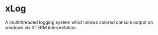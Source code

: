 # xLog
A multithreaded logging system which allows colored console output on windows via XTERM interpretation.